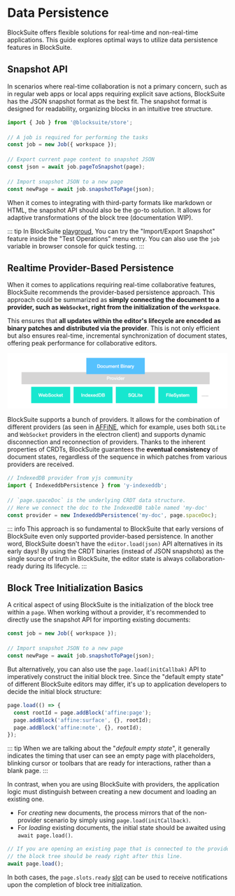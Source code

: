 # Data Persistence

BlockSuite offers flexible solutions for real-time and non-real-time applications. This guide explores optimal ways to utilize data persistence features in BlockSuite.

## Snapshot API

In scenarios where real-time collaboration is not a primary concern, such as in regular web apps or local apps requiring explicit save actions, BlockSuite has the JSON snapshot format as the best fit. The snapshot format is designed for readability, organizing blocks in an intuitive tree structure.

```ts
import { Job } from '@blocksuite/store';

// A job is required for performing the tasks
const job = new Job({ workspace });

// Export current page content to snapshot JSON
const json = await job.pageToSnapshot(page);

// Import snapshot JSON to a new page
const newPage = await job.snapshotToPage(json);
```

When it comes to integrating with third-party formats like markdown or HTML, the snapshot API should also be the go-to solution. It allows for adaptive transformations of the block tree (documentation WIP).

::: tip
In BlockSuite [playgroud](https://try-blocksuite.vercel.app/starter/?init), You can try the "Import/Export Snapshot" feature inside the "Test Operations" menu entry. You can also use the `job` variable in browser console for quick testing.
:::

## Realtime Provider-Based Persistence

When it comes to applications requiring real-time collaborative features, BlockSuite recommends the provider-based persistence approach. This approach could be summarized as **simply connecting the document to a provider, such as `WebSocket`, right from the initialization of the `workspace`**.

This ensures that **all updates within the editor's lifecycle are encoded as binary patches and distributed via the provider**. This is not only efficient but also ensures real-time, incremental synchronization of document states, offering peak performance for collaborative editors.

![pluggable-providers](./images/pluggable-providers.png)

BlockSuite supports a bunch of providers. It allows for the combination of different providers (as seen in [AFFiNE](https://github.com/toeverything/AFFiNE), which for example, uses both `SQLite` and `WebSocket` providers in the electron client) and supports dynamic disconnection and reconnection of providers. Thanks to the inherent properties of CRDTs, BlockSuite guarantees the **eventual consistency** of document states, regardless of the sequence in which patches from various providers are received.

```ts
// IndexedDB provider from yjs community
import { IndexeddbPersistence } from 'y-indexeddb';

// `page.spaceDoc` is the underlying CRDT data structure.
// Here we connect the doc to the IndexedDB table named 'my-doc'
const provider = new IndexeddbPersistence('my-doc', page.spaceDoc);
```

::: info
This approach is so fundamental to BlockSuite that early versions of BlockSuite even only supported provider-based persistence. In another word, BlockSuite doesn't have the `editor.load(json)` API alternatives in its early days! By using the CRDT binaries (instead of JSON snapshots) as the single source of truth in BlockSuite, the editor state is always collaboration-ready during its lifecycle.
:::

## Block Tree Initialization Basics

A critical aspect of using BlockSuite is the initialization of the block tree within a `page`. When working without a provider, it's recommended to directly use the snapshot API for importing existing documents:

```ts
const job = new Job({ workspace });

// Import snapshot JSON to a new page
const newPage = await job.snapshotToPage(json);
```

But alternatively, you can also use the `page.load(initCallbak)` API to imperatively construct the initial block tree. Since the "default empty state" of different BlockSuite editors may differ, it's up to application developers to decide the initial block structure:

```ts
page.load(() => {
  const rootId = page.addBlock('affine:page');
  page.addBlock('affine:surface', {}, rootId);
  page.addBlock('affine:note', {}, rootId);
});
```

::: tip
When we are talking about the "_default empty state_", it generally indicates the timing that user can see an empty page with placeholders, blinking cursor or toolbars that are ready for interactions, rather than a blank page.
:::

In contrast, when you are using BlockSuite with providers, the application logic must distinguish between creating a new document and loading an existing one.

- For _creating_ new documents, the process mirrors that of the non-provider scenario by simply using `page.load(initCallback)`.
- For _loading_ existing documents, the initial state should be awaited using `await page.load()`.

```ts
// If you are opening an existing page that is connected to the provider,
// the block tree should be ready right after this line.
await page.load();
```

In both cases, the `page.slots.ready` [slot](./slot) can be used to receive notifications upon the completion of block tree initialization.
